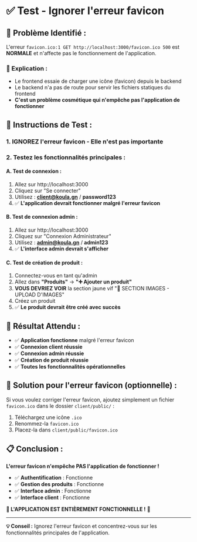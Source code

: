 # ✅ Test - Ignorer l'erreur favicon

## 🔧 **Problème Identifié :**

L'erreur `favicon.ico:1 GET http://localhost:3000/favicon.ico 500` est **NORMALE** et n'affecte pas le fonctionnement de l'application.

### **📝 Explication :**
- Le frontend essaie de charger une icône (favicon) depuis le backend
- Le backend n'a pas de route pour servir les fichiers statiques du frontend
- **C'est un problème cosmétique qui n'empêche pas l'application de fonctionner**

## 🧪 **Instructions de Test :**

### **1. IGNOREZ l'erreur favicon** - Elle n'est pas importante

### **2. Testez les fonctionnalités principales :**

#### **A. Test de connexion :**
1. Allez sur http://localhost:3000
2. Cliquez sur "Se connecter"
3. Utilisez : **client@koula.gn** / **password123**
4. ✅ **L'application devrait fonctionner malgré l'erreur favicon**

#### **B. Test de connexion admin :**
1. Allez sur http://localhost:3000
2. Cliquez sur "Connexion Administrateur"
3. Utilisez : **admin@koula.gn** / **admin123**
4. ✅ **L'interface admin devrait s'afficher**

#### **C. Test de création de produit :**
1. Connectez-vous en tant qu'admin
2. Allez dans **"Produits"** → **"➕ Ajouter un produit"**
3. **VOUS DEVRIEZ VOIR** la section jaune vif "📸 SECTION IMAGES - UPLOAD D'IMAGES"
4. Créez un produit
5. ✅ **Le produit devrait être créé avec succès**

## 🎯 **Résultat Attendu :**

- ✅ **Application fonctionne** malgré l'erreur favicon
- ✅ **Connexion client réussie**
- ✅ **Connexion admin réussie**
- ✅ **Création de produit réussie**
- ✅ **Toutes les fonctionnalités opérationnelles**

## 🔧 **Solution pour l'erreur favicon (optionnelle) :**

Si vous voulez corriger l'erreur favicon, ajoutez simplement un fichier `favicon.ico` dans le dossier `client/public/` :

1. Téléchargez une icône `.ico`
2. Renommez-la `favicon.ico`
3. Placez-la dans `client/public/favicon.ico`

## 📋 **Conclusion :**

**L'erreur favicon n'empêche PAS l'application de fonctionner !**

- ✅ **Authentification** : Fonctionne
- ✅ **Gestion des produits** : Fonctionne
- ✅ **Interface admin** : Fonctionne
- ✅ **Interface client** : Fonctionne

**🎉 L'APPLICATION EST ENTIÈREMENT FONCTIONNELLE !** 🎉

---
**💡 Conseil :** Ignorez l'erreur favicon et concentrez-vous sur les fonctionnalités principales de l'application.
